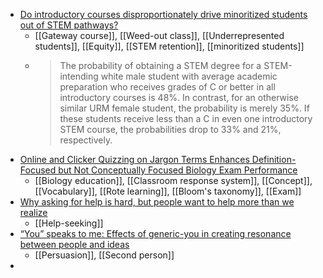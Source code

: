 - [Do introductory courses disproportionately drive minoritized students out of STEM pathways?](https://academic.oup.com/pnasnexus/article/1/4/pgac167/6706685?login=false#)
	- [[Gateway course]], [[Weed-out class]], [[Underrepresented students]], [[Equity]], [[STEM retention]], [[minoritized students]]
	- >The probability of obtaining a STEM degree for a STEM-intending white male student with average academic preparation who receives grades of C or better in all introductory courses is 48%. In contrast, for an otherwise similar URM female student, the probability is merely 35%. If these students receive less than a C in even one introductory STEM course, the probabilities drop to 33% and 21%, respectively.
- [Online and Clicker Quizzing on Jargon Terms Enhances Definition-Focused but Not Conceptually Focused Biology Exam Performance](https://www.lifescied.org/doi/10.1187/cbe.18-12-0248)
	- [[Biology education]], [[Classroom response system]], [[Concept]], [[Vocabulary]], [[Rote learning]], [[Bloom's taxonomy]], [[Exam]]
- [Why asking for help is hard, but people want to help more than we realize](https://news.stanford.edu/2022/09/08/asking-help-hard-people-want-help-realize/)
	- [[Help-seeking]]
- [“You” speaks to me: Effects of generic-you in creating resonance between people and ideas](https://www.pnas.org/doi/10.1073/pnas.2010939117)
	- [[Persuasion]], [[Second person]]
-
